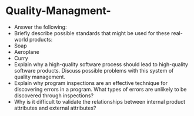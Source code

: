 # Quality-Managment-

- Answer the following:
- Briefly describe possible standards that might be used for these real-world
products:
- Soap
- Aeroplane
- Curry
- Explain why a high-quality software process should lead to high-quality
software products. Discuss possible problems with this system of quality
management.
- Explain why program inspections are an effective technique for
discovering errors in a program. What types of errors are unlikely to be
discovered through inspections?
- Why is it difficult to validate the relationships between internal product
attributes and external attributes?
